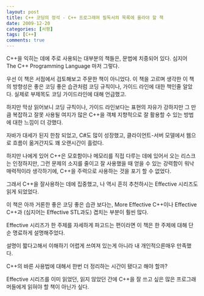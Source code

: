 ```yaml
---
layout: post
title: C++ 코딩의 정석 - C++ 프로그래머 필독서의 목록에 올라야 할 책
date: 2009-12-20
categories: [서평]
tags: [C++]
comments: true
---
```


C++을 익히는 데에 주로 사용되는 대부분의 책들은, 문법에 치중되어 있다. 심지어 The C++ Programming Language 마저 그렇다. 

우선 이 책은 서점에서 검토해보고 주문한 책이 아니었다. 이 책을 고르며 생각한 이 책의 방향성은 좋은 코딩 좋은 습관처럼 코딩 규칙이나, 가이드 라인에 대한 책인줄 알았다. 실제로 부제목도 코딩 가이드라인에 대해 언급했고.

하지만 막상 읽어보니 코딩 규칙이나, 가이드 라인보다는 표현의 자유가 강하지만 그 만큼 복잡하고 잘못 사용될 여지가 많은 C++을 객체 지향적으로 잘 활용할 수 있는 방법에 대한 느낌이 더 강했다.

자바가 대세가 된지 한참 되었고, C#도 많이 성장했고, 클라이언트-서버 모델에서 웹으로 흐름이 옮겨간지도 꽤 오랜시간이 흘렀다.

하지만 나에게 있어 C++은 모호함이나 메모리를 직접 다루는 데에 있어서 오는 리스크는 인정하지만, 그런 문제의 소지를 줄이고 잘 사용했을 때 얻을 수 있는 강력함이 워낙 매력적이라 생각하기에, C++을 주력으로 사용하는 것을 포기 할 수 없었다.

그래서 C++을 잘사용하는 데에 집중했고, 나 역시 흔히 추천하시는 Effective 시리즈도 읽게 되었었다.

이 책은 아까 거론한 좋은 코딩 좋은 습관 보다는, More Effective C++이나 Effective C++과 (심지어는 Effective STL과도) 겹치는 부분이 훨씬 많다. 

Effective 시리즈가 한 주제를 자세하게 파고드는 편이라면 이 책은 한 주제에 대해 단순 명료하게 설명해주었다. 

설명이 짧다고해서 이해하기 어렵게 쓰여져 있는게 아니라 내 개인적으론매우 만족했다. 

C++의 바른 사용법에 대해서 한번 더 정리하는 시간이 됐다고 해야 할까?

Effective 시리즈를 이미 읽었던, 읽지 않았던 간에 C++을 잘 쓰고 싶은 많은 프로그래머들에게 읽혀야 할 책이 아닌가 싶다.
